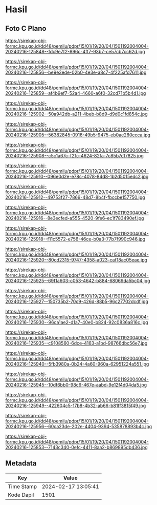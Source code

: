 # Hasil

## Foto C Plano

https://sirekap-obj-formc.kpu.go.id/dd48/pemilu/pdpr/15/01/19/20/04/1501192004004-20240216-125848--fdc9e7f2-896c-4ff7-93b7-ce57cb7cc62d.jpg

https://sirekap-obj-formc.kpu.go.id/dd48/pemilu/pdpr/15/01/19/20/04/1501192004004-20240216-125856--be9e3ede-02b0-4e3e-a8c7-4f225afd7611.jpg

https://sirekap-obj-formc.kpu.go.id/dd48/pemilu/pdpr/15/01/19/20/04/1501192004004-20240216-125859--af4b9ef7-52a4-4660-a6f0-32cd71b5b4d1.jpg

https://sirekap-obj-formc.kpu.go.id/dd48/pemilu/pdpr/15/01/19/20/04/1501192004004-20240216-125902--50a942db-a211-4beb-b8d9-d9d0c1fd854c.jpg

https://sirekap-obj-formc.kpu.go.id/dd48/pemilu/pdpr/15/01/19/20/04/1501192004004-20240216-125905--56382845-0916-49b5-9475-eb0ae260ccca.jpg

https://sirekap-obj-formc.kpu.go.id/dd48/pemilu/pdpr/15/01/19/20/04/1501192004004-20240216-125908--c5c1a67c-f21c-4624-82fa-7c85b7c17825.jpg

https://sirekap-obj-formc.kpu.go.id/dd48/pemilu/pdpr/15/01/19/20/04/1501192004004-20240216-125910--096e0d2e-e78c-4078-84d8-1b2d5015edc2.jpg

https://sirekap-obj-formc.kpu.go.id/dd48/pemilu/pdpr/15/01/19/20/04/1501192004004-20240216-125912--49753f27-7869-48d7-8b4f-fbccbe157750.jpg

https://sirekap-obj-formc.kpu.go.id/dd48/pemilu/pdpr/15/01/19/20/04/1501192004004-20240216-125916--8e3ecfed-a555-4520-9fe6-ec1f783490ef.jpg

https://sirekap-obj-formc.kpu.go.id/dd48/pemilu/pdpr/15/01/19/20/04/1501192004004-20240216-125918--f11c5572-e756-46ce-b0a3-77b7f990c946.jpg

https://sirekap-obj-formc.kpu.go.id/dd48/pemilu/pdpr/15/01/19/20/04/1501192004004-20240216-125920--80cd2315-9747-4358-a023-caf18ac05eae.jpg

https://sirekap-obj-formc.kpu.go.id/dd48/pemilu/pdpr/15/01/19/20/04/1501192004004-20240216-125925--69f1a603-c053-4642-b884-68069da5bc04.jpg

https://sirekap-obj-formc.kpu.go.id/dd48/pemilu/pdpr/15/01/19/20/04/1501192004004-20240216-125927--150735b2-70c9-426d-88b5-96c27702dcdf.jpg

https://sirekap-obj-formc.kpu.go.id/dd48/pemilu/pdpr/15/01/19/20/04/1501192004004-20240216-125930--96ca1ae2-d1a7-40e0-b824-92c0836a816c.jpg

https://sirekap-obj-formc.kpu.go.id/dd48/pemilu/pdpr/15/01/19/20/04/1501192004004-20240216-125935--c9108560-6dce-4163-a1bd-98766dbc56e7.jpg

https://sirekap-obj-formc.kpu.go.id/dd48/pemilu/pdpr/15/01/19/20/04/1501192004004-20240216-125940--5fb3980a-0b24-4a60-960a-62951224a551.jpg

https://sirekap-obj-formc.kpu.go.id/dd48/pemilu/pdpr/15/01/19/20/04/1501192004004-20240216-125945--10df6bb0-98c6-467e-aabd-9e12f4d04da5.jpg

https://sirekap-obj-formc.kpu.go.id/dd48/pemilu/pdpr/15/01/19/20/04/1501192004004-20240216-125949--422604c5-17b8-4b32-ab66-b81ff3815f49.jpg

https://sirekap-obj-formc.kpu.go.id/dd48/pemilu/pdpr/15/01/19/20/04/1501192004004-20240216-125956--60ca23de-202e-4404-9394-535878893b4c.jpg

https://sirekap-obj-formc.kpu.go.id/dd48/pemilu/pdpr/15/01/19/20/04/1501192004004-20240216-125853--7143c340-0efc-4411-8aa2-b869895db436.jpg


## Metadata

| Key        | Value               |
| ---------- | ------------------- |
| Time Stamp | 2024-02-17 13:05:41 |
| Kode Dapil | 1501                |



